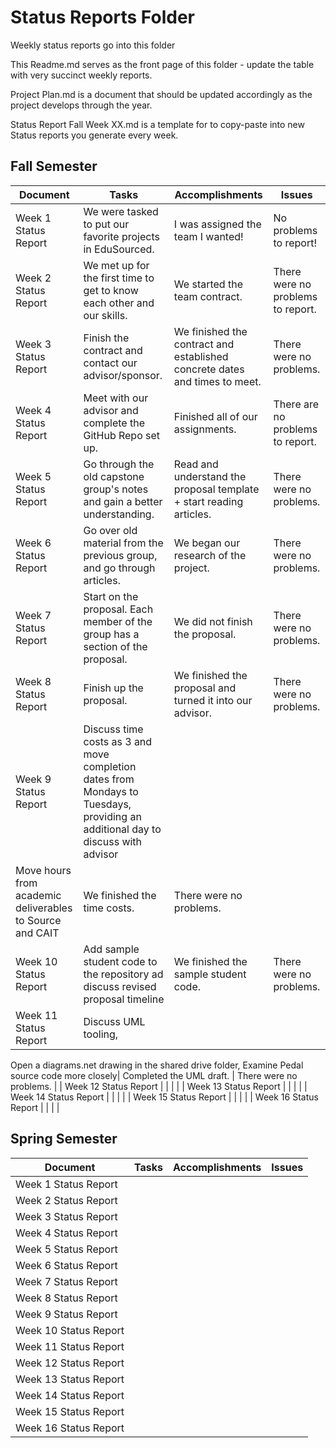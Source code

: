 # Status Reports Folder
Weekly status reports go into this folder

This Readme.md serves as the front page of this folder - update the table with very succinct weekly reports.

Project Plan.md is a document that should be updated accordingly as the project develops through the year.

Status Report Fall Week XX.md is a template for to copy-paste into new Status reports you generate every week.

## Fall Semester

| Document | Tasks | Accomplishments | Issues |
|---|---|---|---|
| Week 1 Status Report | We were tasked to put our favorite projects in EduSourced. | I was assigned the team I wanted! | No problems to report! |
| Week 2 Status Report | We met up for the first time to get to know each other and our skills. | We started the team contract. | There were no problems to report. |
| Week 3 Status Report | Finish the contract and contact our advisor/sponsor. | We finished the contract and established concrete dates and times to meet. | There were no problems.|
| Week 4 Status Report | Meet with our advisor and complete the GitHub Repo set up.| Finished all of our assignments.| There are no problems to report. |
| Week 5 Status Report | Go through the old capstone group's notes and gain a better understanding. | Read and understand the proposal template + start reading articles. |There were no problems.|
| Week 6 Status Report | Go over old material from the previous group, and go through articles. | We began our research of the project. | There were no problems.|
| Week 7 Status Report | Start on the proposal. Each member of the group has a section of the proposal. | We did not finish the proposal. | There were no problems.|
| Week 8 Status Report | Finish up the proposal. | We finished the proposal and turned it into our advisor. | There were no problems.|
| Week 9 Status Report |Discuss time costs as 3 and move completion dates from Mondays to Tuesdays, providing an additional day to discuss with advisor
Move hours from academic deliverables to Source and CAIT | We finished the time costs. | There were no problems. |
| Week 10 Status Report |Add sample student code to the repository ad discuss revised proposal timeline| We finished the sample student code. | There were no problems.|
| Week 11 Status Report |Discuss UML tooling,
Open a diagrams.net drawing in the shared drive folder,
Examine Pedal source code more closely| Completed the UML draft. | There were no problems. |
| Week 12 Status Report | | | |
| Week 13 Status Report | | | |
| Week 14 Status Report | | | |
| Week 15 Status Report | | | |
| Week 16 Status Report | | | |

## Spring Semester

| Document | Tasks | Accomplishments| Issues |
|---|---|---|---|
| Week 1 Status Report | | | |
| Week 2 Status Report | | | |
| Week 3 Status Report | | | |
| Week 4 Status Report | | | |
| Week 5 Status Report | | | |
| Week 6 Status Report | | | |
| Week 7 Status Report | | | |
| Week 8 Status Report | | | |
| Week 9 Status Report | | | |
| Week 10 Status Report | | | |
| Week 11 Status Report | | | |
| Week 12 Status Report | | | |
| Week 13 Status Report | | | |
| Week 14 Status Report | | | |
| Week 15 Status Report | | | |
| Week 16 Status Report | | | |
